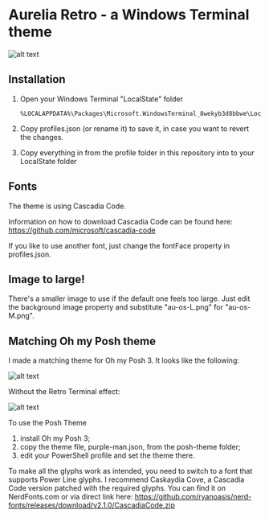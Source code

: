 # Aurelia Retro - a Windows Terminal theme

![alt text][logo]

[logo]: https://raw.githubusercontent.com/mobilemancer/windows-terminal-aurelia/master/demo.jpg "Aurelia theme for Windows Terminal"

## Installation

1. Open your Windows Terminal "LocalState" folder

   ```
   %LOCALAPPDATA%\Packages\Microsoft.WindowsTerminal_8wekyb3d8bbwe\LocalState
   ```

2. Copy profiles.json (or rename it) to save it, in case you want to revert the changes.

3. Copy everything in from the profile folder in this repository into to your LocalState folder

## Fonts

The theme is using Cascadia Code.

Information on how to download Cascadia Code can be found here: <https://github.com/microsoft/cascadia-code>

 If you like to use another font, just change the fontFace property in profiles.json.
 
 ## Image to large!
 
 There's a smaller image to use if the default one feels too large. Just edit the background image property and substitute "au-os-L.png" for "au-os-M.png".

 ## Matching Oh my Posh theme

 I made a matching theme for Oh my Posh 3. It looks like the following:

![alt text][img1]

[img1]: https://raw.githubusercontent.com/mobilemancer/windows-terminal-aurelia/master/purple-man-retro.jpg "With Retro Terminal Effect"

Without the Retro Terminal effect:

![alt text][img2]

[img2]: https://raw.githubusercontent.com/mobilemancer/windows-terminal-aurelia/master/purple-man.jpg "Without Retro Terminal Effect"

To use the Posh Theme
   1. install Oh my Posh 3;
   2. copy the theme file, purple-man.json, from the posh-theme folder;
   3. edit your PowerShell profile and set the theme there.
   
To make all the glyphs work as intended, you need to switch to a font that supports Power Line glyphs. 
I recommend Caskaydia Cove, a Cascadia Code version patched with the required glyphs. You can find it on NerdFonts.com or via direct link here: <https://github.com/ryanoasis/nerd-fonts/releases/download/v2.1.0/CascadiaCode.zip>
